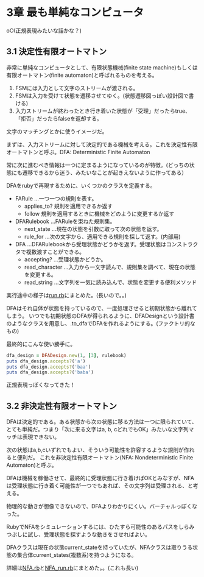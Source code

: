 3章 最も単純なコンピュータ
=================================

oO(正規表現みたいな話かな？)

3.1 決定性有限オートマトン
---------------------------------

非常に単純なコンピュータとして、有限状態機械(finite state machine)もしくは有限オートマトン(finite automaton)と呼ばれるものを考える。

1. FSMには入力として文字のストリームが渡される。
2. FSMは入力を受けて状態を遷移させてゆく。(状態遷移図っぽい設計図で書ける)
3. 入力ストリームが終わったとき行き着いた状態が「受理」だったらtrue、「拒否」だったらfalseを返却する。

文字のマッチングとかに使うイメージだ。

まずは、入力ストリームに対して決定的である機械を考える。これを決定性有限オートマトンと呼ぶ。DFA: Deterministic Finite Automaton

常に次に進むべき情報は一つに定まるようになっているのが特徴。(どっちの状態にも遷移できるから迷う、みたいなことが起きえないように作ってある）

DFAをrubyで再現するために、いくつかのクラスを定義する。

- FARule ...一つ一つの規則を表す。
  - applies_to? 規則を適用できるか返す
  - follow 規則を適用するときに機械をどのように変更するか返す
- DFARulebook ...FARuleを束ねた規則集。
  - next_state ...現在の状態を引数に取って次の状態を返す。
  - rule_for ...次の文字から、適用できる規則を探して返す。(内部用)
- DFA ...DFARulebookから受理状態かどうかを返す。受理状態はコンストラクタで複数渡すことができる。
  - accepting? ...受理状態かどうか。
  - read_character ...入力から一文字読んで、規則集を調べて、現在の状態を変更する。
  - read_string ...文字列を一気に読み込んで、状態を変更する便利メソッド


実行途中の様子は[run.rb](run.rb)にまとめた。(長いので。。)


DFAはそれ自体が状態を持っているので、一度処理させると初期状態から離れてしまう。
いつでも初期状態のDFAが得られるように、DFADesignという設計書のようなクラスを用意し、.to_dfaでDFAを作れるようにする。(ファクトリ的なもの)

最終的にこんな使い勝手に。

```ruby
dfa_design = DFADesign.new(1, [3], rulebook)
puts dfa_design.accepts?('a')
puts dfa_design.accepts?('baa')
puts dfa_design.accepts?('baba')
```

正規表現っぽくなってきた！

3.2 非決定性有限オートマトン
---------------------------

DFAは決定的である。ある状態から次の状態に移る方法は一つに限られていて、とても単純だ。つまり「次に来る文字はa, b, cどれでもOK」みたいな文字列マッチは表現できない。

次の状態はa,b,cいずれでもよい、そういう可能性を許容するような規則が作れると便利だ。
これを非決定性有限オートマトン(NFA: Nondeterministic Finite Automaton)と呼ぶ。

DFAは機械を稼働させて、最終的に受理状態に行き着けばOKとみなすが、NFAは受理状態に行き着く可能性が一つでもあれば、その文字列は受理される、と考える。

物理的な動きが想像できないので、DFAよりわかりにくい。バーチャルっぽくなった。

RubyでNFAをシミュレーションするには、ひたすら可能性のあるパスをしらみつぶしに試し、受理状態を探すような動きをさせればよい。

DFAクラスは現在の状態current_stateを持っていたが、NFAクラスは取りうる状態の集合体current_states(複数系)を持つようになる。

詳細は[NFA.rb](NFA.rb)と[NFA_run.rb](NFA_run.rb)にまとめた。。(これも長い)
